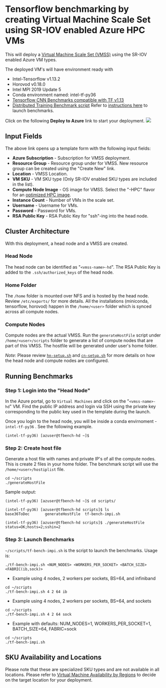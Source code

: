 # Tensorflow benchmarking by creating Virtual Machine Scale Set using SR-IOV enabled Azure HPC VMs

This will deploy a [Virtual Machine Scale Set (VMSS)](#https://docs.microsoft.com/azure/virtual-machine-scale-sets/overview) using the SR-IOV enabled Azure VM types.

The deployed VM's will have environment ready with
- Intel-Tensorflow v1.13.2
- Horovod v0.18.0
- Intel MPI 2019 Update 5
- Conda environment named: intel-tf-py36
- [Tensorflow CNN Benchmarks compatible with TF v1.13](https://github.com/tensorflow/benchmarks/tree/cnn_tf_v1.13_compatible/scripts/tf_cnn_benchmarks) 
- [Distributed Training Benchmark script](scripts/tf-bench-impi.sh) Refer to [instructions here](#step-3-launch-benchmarks) to launch benchmarks.


Click on the following **Deploy to Azure** link to start your deployment.
<a href="https://portal.azure.com/#create/Microsoft.Template/uri/https%3A%2F%2Fraw.githubusercontent.com%2Fravi9%2Fazhpc-templates%2Ftf-bench-impi%2Fcreate-vmss%2Fazuredeploy.json" target="_blank">
    <img src="http://azuredeploy.net/deploybutton.png" />
</a>

## Input Fields

The above link opens up a template form with the following input fields:

- **Azure Subscription** - Subscription for VMSS deployment.
- **Resource Group** - Resource group under for VMSS. New resource group can be created using the "Create New" link.
- **Location** - VMSS Location.
- **VM SKU** - VM SKU type (Only SR-IOV enabled SKU types are included in the list).
- **Compute Node Image** - OS image for VMSS. Select the "-HPC" flavor for an [optimized HPC image](https://techcommunity.microsoft.com/t5/Azure-Compute/CentOS-HPC-VM-Image-for-SR-IOV-enabled-Azure-HPC-VMs/ba-p/665557).
- **Instance Count** - Number of VMs in the scale set.
- **Username** - Username for VMs.
- **Password** - Password for VMs.
- **RSA Public Key** - RSA Public Key for "ssh"-ing into the head node.

## Cluster Architecture

With this deployment, a head node and a VMSS are created.

### Head Node

The head node can be identified as "`<vmss-name>-hd`". The RSA Public Key is added to the `.ssh/authorized_keys` of the head node.

### Home Folder

The `/home` folder is mounted over NFS and is hosted by the head node. Review `/etc/exports/` for more details.
All the installations (miniconda, tensorflow, horovod) happen in the `/home/<user>` folder which is synced across all compute nodes.

### Compute Nodes

Compute nodes are the actual VMSS. Run the `generateHostFile` script under `/home/<user>/scripts` folder to generate a list of compute nodes that are part of this VMSS. The hostfile will be generated under user's home folder.

*Note*: Please review [`hn-setup.sh`](hn-setup.sh) and [`cn-setup.sh`](cn-setup.sh) for more details on how the head node and compute nodes are configured.

## Running Benchmarks

### Step 1: Login into the "Head Node"
In the Azure portal, go to `Virtual Machines` and click on the "`<vmss-name>-hd`" VM. Find the public IP address and login via SSH using the private key corresponding to the public key used in the template during the launch. 

Once you login to the head node, you will be inside a conda envirnoment - `intel-tf-py36` . See the following example.
```
(intel-tf-py36) [azuser@tfbench-hd ~]$ 
```

### Step 2: Create host file 
 Generate a host file with names and private IP's of all the compute nodes. This is create 2 files in your home folder. The benchmark script will use the `/home/<user>/hostiplist` file.

```
cd ~/scripts
./generateHostFile
```
Sample output:
```
(intel-tf-py36) [azuser@tfbench-hd ~]$ cd scripts/

(intel-tf-py36) [azuser@tfbench-hd scripts]$ ls
base36ToDec       generateHostFile  tf-bench-impi.sh

(intel-tf-py36) [azuser@tfbench-hd scripts]$ ./generateHostFile
status=OK;hosts=2;sshin=2
```

### Step 3: Launch Benchmarks
`~/scripts/tf-bench-impi.sh` is the script to launch the benchmarks. Usage is:
```
./tf-bench-impi.sh <NUM_NODES> <WORKERS_PER_SOCKET> <BATCH_SIZE> <FABRIC(ib,sock)>
```
 - Example using 4 nodes, 2 workers per sockets, BS=64, and infiniband
```
cd ~/scripts
./tf-bench-impi.sh 4 2 64 ib
```
- Example using 4 nodes, 2 workers per sockets, BS=64, and sockets
```
cd ~/scripts
./tf-bench-impi.sh 4 2 64 sock
```

- Example with defaults: NUM_NODES=1, WORKERS_PER_SOCKET=1, BATCH_SIZE=64, FABRIC=sock
```
cd ~/scripts
./tf-bench-impi.sh
```

##

## SKU Availability and Locations

Please note that these are specialized SKU types and are not available in all locations. Please refer to [Virtual Machine Availability by Regions](https://azure.microsoft.com/global-infrastructure/services/?products=virtual-machines) to decide on the target location for your deployment.
